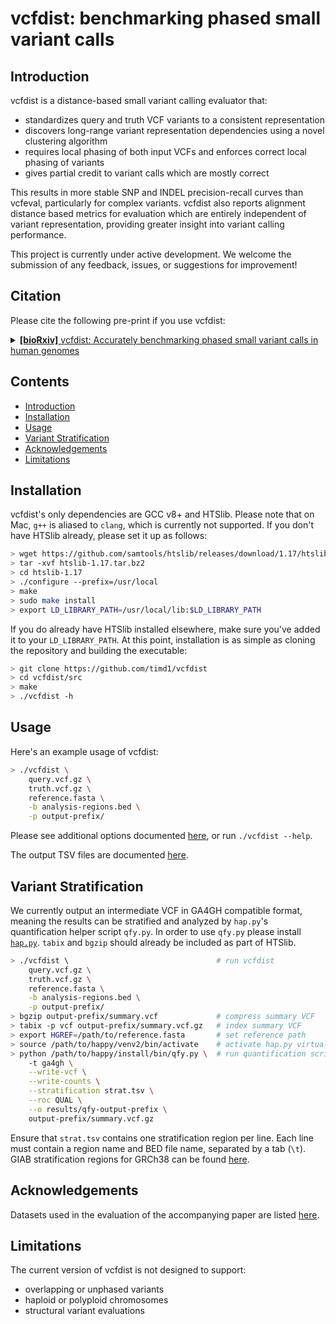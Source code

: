 # vcfdist: benchmarking phased small variant calls

<!-- [![DOI](https://zenodo.org/badge/365294513.svg)](https://zenodo.org/badge/latestdoi/365294513) -->

## Introduction
vcfdist is a distance-based small variant calling evaluator that:
- standardizes query and truth VCF variants to a consistent representation
- discovers long-range variant representation dependencies using a novel clustering algorithm
- requires local phasing of both input VCFs and enforces correct local phasing of variants
- gives partial credit to variant calls which are mostly correct

This results in more stable SNP and INDEL precision-recall curves than vcfeval, particularly for complex variants. vcfdist also reports alignment distance based metrics for evaluation which are entirely independent of variant representation, providing greater insight into variant calling performance.

This project is currently under active development. We welcome the submission of any feedback, issues, or suggestions for improvement!


## Citation
Please cite the following pre-print if you use vcfdist:

<details>
<summary>
<a href="https://www.biorxiv.org/content/early/2023/03/12/2023.03.10.532078"><b>[bioRxiv]</b> vcfdist: Accurately benchmarking phased small variant calls in human genomes</a>
</summary>

<pre>
@article {dunn2023vcfdist,
author = {Dunn, Tim and Narayanasamy, Satish},
title = {vcfdist: Accurately benchmarking phased small variant calls in human genomes},
elocation-id = {2023.03.10.532078},
year = {2023},
doi = {10.1101/2023.03.10.532078},
publisher = {Cold Spring Harbor Laboratory},
URL = {https://www.biorxiv.org/content/early/2023/03/12/2023.03.10.532078},
eprint = {https://biorxiv.org/content/early/2023/03/12/2023.03.10.532078.full.pdf},
journal = {bioRxiv}
}
</pre>
</details>


## Contents

* [Introduction](#introduction)
* [Installation](#installation)
* [Usage](#usage)
* [Variant Stratification](#variant-stratification)
* [Acknowledgements](#acknowledgements)
* [Limitations](#limitations)


## Installation

vcfdist's only dependencies are GCC v8+ and HTSlib. Please note that on Mac, `g++` is aliased to `clang`, which is currently not supported. If you don't have HTSlib already, please set it up as follows:
```bash
> wget https://github.com/samtools/htslib/releases/download/1.17/htslib-1.17.tar.bz2
> tar -xvf htslib-1.17.tar.bz2
> cd htslib-1.17
> ./configure --prefix=/usr/local
> make
> sudo make install
> export LD_LIBRARY_PATH=/usr/local/lib:$LD_LIBRARY_PATH
```
If you do already have HTSlib installed elsewhere, make sure you've added it to your `LD_LIBRARY_PATH`. At this point, installation is as simple as cloning the repository and building the executable:

```bash
> git clone https://github.com/timd1/vcfdist
> cd vcfdist/src
> make
> ./vcfdist -h
```


## Usage

Here's an example usage of vcfdist:

```bash
> ./vcfdist \
    query.vcf.gz \
    truth.vcf.gz \
    reference.fasta \
    -b analysis-regions.bed \
    -p output-prefix/
```
Please see additional options documented <a href="./src/README.md">here</a>, or run `./vcfdist --help`.

The output TSV files are documented <a href="./docs/outputs.md">here</a>.


## Variant Stratification

We currently output an intermediate VCF in GA4GH compatible format, meaning the results can be stratified and analyzed by `hap.py`'s quantification helper script `qfy.py`.
In order to use `qfy.py` please install <a href="https://github.com/Illumina/hap.py">`hap.py`</a>.
`tabix` and `bgzip` should already be included as part of HTSlib.

```bash
> ./vcfdist \                                 # run vcfdist
    query.vcf.gz \
    truth.vcf.gz \
    reference.fasta \
    -b analysis-regions.bed \
    -p output-prefix/
> bgzip output-prefix/summary.vcf             # compress summary VCF
> tabix -p vcf output-prefix/summary.vcf.gz   # index summary VCF
> export HGREF=/path/to/reference.fasta       # set reference path
> source /path/to/happy/venv2/bin/activate    # activate hap.py virtualenv
> python /path/to/happy/install/bin/qfy.py \  # run quantification script
    -t ga4gh \
    --write-vcf \
    --write-counts \
    --stratification strat.tsv \
    --roc QUAL \
    --o results/qfy-output-prefix \
    output-prefix/summary.vcf.gz
```
Ensure that `strat.tsv` contains one stratification region per line. 
Each line must contain a region name and BED file name, separated by a tab (`\t`).
GIAB stratification regions for GRCh38 can be found <a href="https://github.com/genome-in-a-bottle/genome-stratifications/tree/master/GRCh38">here</a>.


## Acknowledgements
Datasets used in the evaluation of the accompanying paper are listed <a href="./data/README.md">here</a>.

## Limitations
The current version of vcfdist is not designed to support:
- overlapping or unphased variants
- haploid or polyploid chromosomes
- structural variant evaluations
